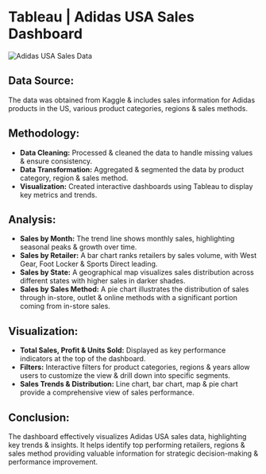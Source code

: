 # Tableau | Adidas USA Sales Dashboard

![Adidas USA Sales Data](https://github.com/user-attachments/assets/6f8c50b5-5e6c-4311-b585-14f118c54034)

## Data Source:
The data was obtained from Kaggle & includes sales information for Adidas products in the US, various product categories, regions & sales methods.

## Methodology:
- **Data Cleaning:** Processed & cleaned the data to handle missing values & ensure consistency.
- **Data Transformation:** Aggregated & segmented the data by product category, region & sales method.
- **Visualization:** Created interactive dashboards using Tableau to display key metrics and trends.

## Analysis:
- **Sales by Month:** The trend line shows monthly sales, highlighting seasonal peaks & growth over time.
- **Sales by Retailer:** A bar chart ranks retailers by sales volume, with West Gear, Foot Locker & Sports Direct leading.
- **Sales by State:** A geographical map visualizes sales distribution across different states with higher sales in darker shades.
- **Sales by Sales Method:** A pie chart illustrates the distribution of sales through in-store, outlet & online methods with a significant portion coming from in-store sales.

## Visualization:
- **Total Sales, Profit & Units Sold:** Displayed as key performance indicators at the top of the dashboard.
- **Filters:** Interactive filters for product categories, regions & years allow users to customize the view & drill down into specific segments.
- **Sales Trends & Distribution:** Line chart, bar chart, map & pie chart provide a comprehensive view of sales performance.

## Conclusion:
The dashboard effectively visualizes Adidas USA sales data, highlighting key trends & insights. It helps identify top performing retailers, regions & sales method providing valuable information for strategic decision-making & performance improvement.


